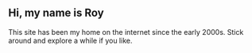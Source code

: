 ---
---

## Hi, my name is Roy

This site has been my home on the internet since the early 2000s. Stick around and explore a while if you like.
